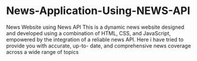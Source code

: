 # News-Application-Using-NEWS-API
News Website using News API This is a dynamic news website designed and developed using a combination of HTML, CSS, and JavaScript, empowered by the integration of a reliable news API. Here i have tried to provide you with accurate, up-to- date, and comprehensive news coverage across a wide range of topics
